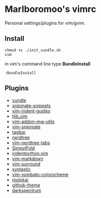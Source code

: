 # Marlboromoo's vimrc
Personal settings/plugins for vim/gvim.

## Install
```
chmod +x ./init_vundle.sh
vim
```
in vim's command line type **BundleInstall**
```
:BundleInstall
```

## Plugins
* [vundle](https://github.com/gmarik/vundle)
* [snipmate-snippets](https://github.com/vim-scripts/snipmate-snippets)
* [vim-indent-guides](https://github.com/nathanaelkane/vim-indent-guides)
* [tlib_vim](https://github.com/tomtom/tlib_vim)
* [vim-addon-mw-utils](https://github.com/MarcWeber/vim-addon-mw-utils)
* [vim-snipmate](https://github.com/garbas/vim-snipmate)
* [tagbar](https://github.com/majutsushi/tagbar)
* [nerdtree](https://github.com/scrooloose/nerdtree)
* [vim-nerdtree-tabs](https://github.com/jistr/vim-nerdtree-tabs)
* [SimpylFold](https://github.com/tmhedberg/SimpylFold)
* [indentpython.vim](https://github.com/vim-scripts/indentpython.vim)
* [vim-markdown](https://github.com/hallison/vim-markdown)
* [vim-surround](https://github.com/tpope/vim-surround)
* [syntastic](https://github.com/scrooloose/syntastic)
* [vim-vombato-colorscheme](https://github.com/molok/vim-vombato-colorscheme)
* [molokai](https://github.com/tomasr/molokai)
* [github-theme](https://github.com/vim-scripts/github-theme)
* [darkspectrum](https://github.com/vim-scripts/darkspectrum)
